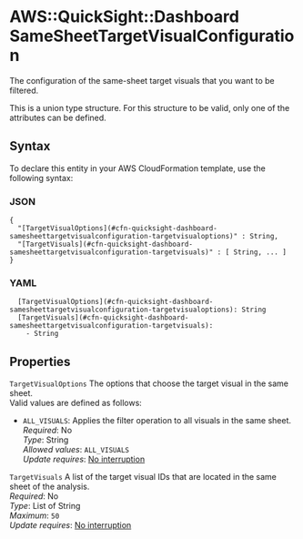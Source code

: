 # AWS::QuickSight::Dashboard SameSheetTargetVisualConfiguration<a name="aws-properties-quicksight-dashboard-samesheettargetvisualconfiguration"></a>

The configuration of the same\-sheet target visuals that you want to be filtered\.

This is a union type structure\. For this structure to be valid, only one of the attributes can be defined\.

## Syntax<a name="aws-properties-quicksight-dashboard-samesheettargetvisualconfiguration-syntax"></a>

To declare this entity in your AWS CloudFormation template, use the following syntax:

### JSON<a name="aws-properties-quicksight-dashboard-samesheettargetvisualconfiguration-syntax.json"></a>

```
{
  "[TargetVisualOptions](#cfn-quicksight-dashboard-samesheettargetvisualconfiguration-targetvisualoptions)" : String,
  "[TargetVisuals](#cfn-quicksight-dashboard-samesheettargetvisualconfiguration-targetvisuals)" : [ String, ... ]
}
```

### YAML<a name="aws-properties-quicksight-dashboard-samesheettargetvisualconfiguration-syntax.yaml"></a>

```
  [TargetVisualOptions](#cfn-quicksight-dashboard-samesheettargetvisualconfiguration-targetvisualoptions): String
  [TargetVisuals](#cfn-quicksight-dashboard-samesheettargetvisualconfiguration-targetvisuals): 
    - String
```

## Properties<a name="aws-properties-quicksight-dashboard-samesheettargetvisualconfiguration-properties"></a>

`TargetVisualOptions`  <a name="cfn-quicksight-dashboard-samesheettargetvisualconfiguration-targetvisualoptions"></a>
The options that choose the target visual in the same sheet\.  
Valid values are defined as follows:  
+  `ALL_VISUALS`: Applies the filter operation to all visuals in the same sheet\.
*Required*: No  
*Type*: String  
*Allowed values*: `ALL_VISUALS`  
*Update requires*: [No interruption](https://docs.aws.amazon.com/AWSCloudFormation/latest/UserGuide/using-cfn-updating-stacks-update-behaviors.html#update-no-interrupt)

`TargetVisuals`  <a name="cfn-quicksight-dashboard-samesheettargetvisualconfiguration-targetvisuals"></a>
A list of the target visual IDs that are located in the same sheet of the analysis\.  
*Required*: No  
*Type*: List of String  
*Maximum*: `50`  
*Update requires*: [No interruption](https://docs.aws.amazon.com/AWSCloudFormation/latest/UserGuide/using-cfn-updating-stacks-update-behaviors.html#update-no-interrupt)